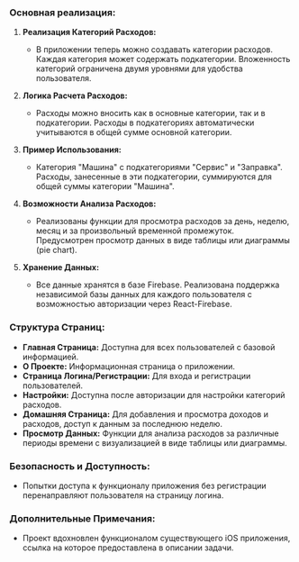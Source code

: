 ### Основная реализация:
1. **Реализация Категорий Расходов:**
   - В приложении теперь можно создавать категории расходов. Каждая категория может содержать подкатегории. Вложенность категорий ограничена двумя уровнями для удобства пользователя.

2. **Логика Расчета Расходов:**
   - Расходы можно вносить как в основные категории, так и в подкатегории. Расходы в подкатегориях автоматически учитываются в общей сумме основной категории.

3. **Пример Использования:**
   - Категория "Машина" с подкатегориями "Сервис" и "Заправка". Расходы, занесенные в эти подкатегории, суммируются для общей суммы категории "Машина".

4. **Возможности Анализа Расходов:**
   - Реализованы функции для просмотра расходов за день, неделю, месяц и за произвольный временной промежуток. Предусмотрен просмотр данных в виде таблицы или диаграммы (pie chart).

5. **Хранение Данных:**
   - Все данные хранятся в базе Firebase. Реализована поддержка независимой базы данных для каждого пользователя с возможностью авторизации через React-Firebase.

### Структура Страниц:
- **Главная Страница:** Доступна для всех пользователей с базовой информацией.
- **О Проекте:** Информационная страница о приложении.
- **Страница Логина/Регистрации:** Для входа и регистрации пользователей.
- **Настройки:** Доступна после авторизации для настройки категорий расходов.
- **Домашняя Страница:** Для добавления и просмотра доходов и расходов, доступ к данным за последнюю неделю.
- **Просмотр Данных:** Функции для анализа расходов за различные периоды времени с визуализацией в виде таблицы или диаграммы.

### Безопасность и Доступность:
- Попытки доступа к функционалу приложения без регистрации перенаправляют пользователя на страницу логина.

### Дополнительные Примечания:
- Проект вдохновлен функционалом существующего iOS приложения, ссылка на которое предоставлена в описании задачи.
